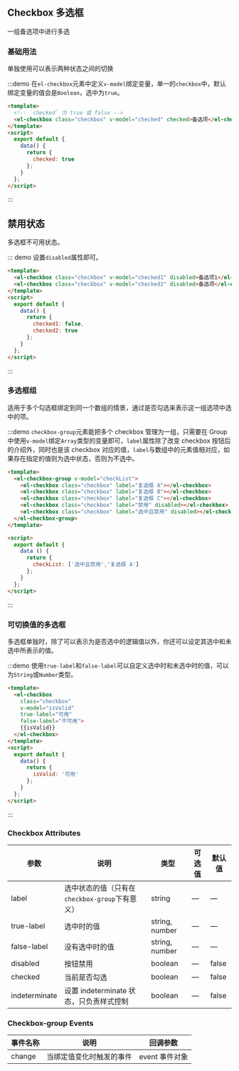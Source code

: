 <script>
  module.exports = {
    data() {
      return {
        checkList: ['选中且禁用','复选框 A'],
        // checkList2: ['复选框 A'],
        checked: false,
        checked1: false,
        checked2: true,
        isValid: '可用'
      };
    },
    methods: {
      handleChange(ev) {
        console.log(ev);
      }
    }
  };
</script>

<style>
  .demo-box.demo-checkbox {
    .checkbox {
      margin-right: 5px;

      & + .checkbox {
        margin-left: 10px;
      }
    }
  }
</style>
## Checkbox 多选框
一组备选项中进行多选

### 基础用法

单独使用可以表示两种状态之间的切换

:::demo 在`el-checkbox`元素中定义`v-model`绑定变量，单一的`checkbox`中，默认绑定变量的值会是`Boolean`，选中为`true`。

```html
<template>
  <!-- `checked` 为 true 或 false -->
  <el-checkbox class="checkbox" v-model="checked" checked>备选项</el-checkbox>
</template>
<script>
  export default {
    data() {
      return {
        checked: true
      };
    }
  };
</script>
```
:::

## 禁用状态

多选框不可用状态。

::: demo 设置`disabled`属性即可。

```html
<template>
  <el-checkbox class="checkbox" v-model="checked1" disabled>备选项1</el-checkbox>
  <el-checkbox class="checkbox" v-model="checked2" disabled>备选项</el-checkbox>
</template>
<script>
  export default {
    data() {
      return {
        checked1: false,
        checked2: true
      };
    }
  };
</script>
```
:::

### 多选框组

适用于多个勾选框绑定到同一个数组的情景，通过是否勾选来表示这一组选项中选中的项。

:::demo `checkbox-group`元素能把多个 checkbox 管理为一组，只需要在 Group 中使用`v-model`绑定`Array`类型的变量即可，`label`属性除了改变 checkbox 按钮后的介绍外，同时也是该 checkbox 对应的值，`label`与数组中的元素值相对应，如果存在指定的值则为选中状态，否则为不选中。

```html
<template>
  <el-checkbox-group v-model="checkList">
    <el-checkbox class="checkbox" label="复选框 A"></el-checkbox>
    <el-checkbox class="checkbox" label="复选框 B"></el-checkbox>
    <el-checkbox class="checkbox" label="复选框 C"></el-checkbox>
    <el-checkbox class="checkbox" label="禁用" disabled></el-checkbox>
    <el-checkbox class="checkbox" label="选中且禁用" disabled></el-checkbox>
  </el-checkbox-group>
</template>

<script>
  export default {
    data () {
      return {
        checkList: ['选中且禁用','复选框 A']
      };
    }
  };
</script>
```
:::

### 可切换值的多选框

多选框单独时，除了可以表示为是否选中的逻辑值以外，你还可以设定其选中和未选中所表示的值。

:::demo 使用`true-label`和`false-label`可以自定义选中时和未选中时的值，可以为`String`或`Number`类型。

```html
<template>
  <el-checkbox
    class="checkbox"
    v-model="isValid"
    true-label="可用"
    false-label="不可用">
    {{isValid}}
  </el-checkbox>
</template>
<script>
  export default {
    data() {
      return {
        isValid: '可用'
      };
    }
  };
</script>
```
:::

### Checkbox Attributes
| 参数      | 说明    | 类型      | 可选值       | 默认值   |
|---------- |-------- |---------- |-------------  |-------- |
| label     | 选中状态的值（只有在`checkbox-group`下有意义）   | string    |       —        |     —    |
| true-label | 选中时的值   | string, number    |       —        |     —    |
| false-label | 没有选中时的值   | string, number    |      —         |     —    |
| disabled  | 按钮禁用    | boolean   |  — | false   |
| checked  | 当前是否勾选    | boolean   |  — | false   |
| indeterminate  | 设置 indeterminate 状态，只负责样式控制    | boolean   |  — | false   |

### Checkbox-group Events
| 事件名称      | 说明    | 回调参数      |
|---------- |-------- |---------- |
| change  | 当绑定值变化时触发的事件 | event 事件对象 |
